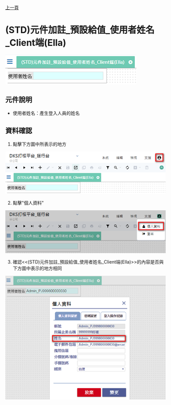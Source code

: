 [上一頁]({back})
# (STD)元件加註_預設給值_使用者姓名_Client端(Ella)
![](attachment/FX999500001852.png)
## 元件說明
* 使用者姓名：產生登入人員的姓名
## 資料確認
1. 點擊下方圖中所表示的地方

![](attachment/FX999500001852-1.png)

2. 點擊"個人資料"

![](attachment/FX999500001852-2.png)

3. 確認<<(STD)元件加註_預設給值_使用者姓名_Client端(Ella)>>的內容是否與下方圖中表示的地方相同

![](attachment/FX999500001852-3.png)